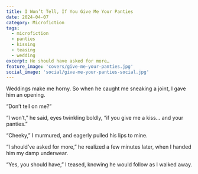 ```yaml
---
title: I Won’t Tell, If You Give Me Your Panties
date: 2024-04-07
category: Microfiction
tags:
  - microfiction
  - panties
  - kissing
  - teasing
  - wedding
excerpt: He should have asked for more…
feature_image: 'covers/give-me-your-panties.jpg'
social_image: 'social/give-me-your-panties-social.jpg'
---
```


Weddings make me horny. So when he caught me sneaking a joint, I gave him an opening.

“Don’t tell on me?”

“I won’t,” he said, eyes twinkling boldly, “if you give me a kiss… and your panties.”

“Cheeky,” I murmured, and eagerly pulled his lips to mine.

“I should’ve asked for more,” he realized a few minutes later, when I handed him my damp underwear.

“Yes, you should have,” I teased, knowing he would follow as I walked away.
